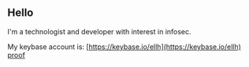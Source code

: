## Hello

I'm a technologist and developer with interest in infosec.

My keybase account is: [https://keybase.io/ellh](https://keybase.io/ellh) [proof](https://gist.github.com/magneticleaves/1351e123a818ad0be1dfa90c7d02dd5e)
